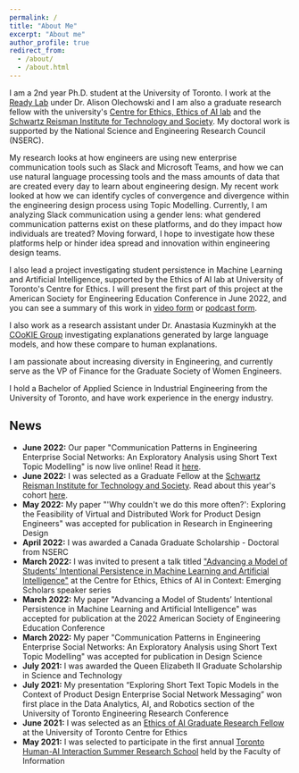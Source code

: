 ```yaml
---
permalink: /
title: "About Me"
excerpt: "About me"
author_profile: true
redirect_from: 
  - /about/
  - /about.html
---
```


I am a 2nd year Ph.D. student at the University of Toronto. I work at the [Ready Lab](https://readylab.mie.utoronto.ca/) under Dr. Alison Olechowski and I am also a graduate research fellow with the university's [Centre for Ethics, Ethics of AI lab](https://ethics.utoronto.ca/ethics-of-ai-in-context-eaic4e/) and the [Schwartz Reisman Institute for Technology and Society](https://srinstitute.utoronto.ca/). My doctoral work is supported by the National Science and Engineering Research Council (NSERC).

My research looks at how engineers are using new enterprise communication tools such as Slack and Microsoft Teams, and how we can use natural language processing tools and the mass amounts of data that are created every day to learn about engineering design. My recent work looked at how we can identify cycles of convergence and divergence within the engineering design process using Topic Modelling. Currently, I am analyzing Slack communication using a gender lens: what gendered communication patterns exist on these platforms, and do they impact how individuals are treated? Moving forward, I hope to investigate how these platforms help or hinder idea spread and innovation within engineering design teams. 

I also lead a project investigating student persistence in Machine Learning and Artificial Intelligence, supported by the Ethics of AI lab at University of Toronto's Centre for Ethics. I will present the first part of this project at the American Society for Engineering Education Conference in June 2022, and you can see a summary of this work in [video form](https://www.youtube.com/watch?v=eBLuq3DTOGA) or [podcast form](https://open.spotify.com/episode/6Idcx23R2xSbHKRSwY7lXA?si=Yze4V9u8R6CqQaRVMRWViQ).

I also work as a research assistant under Dr. Anastasia Kuzminykh at the [COoKIE Group](https://www.cookiehci.com/) investigating explanations generated by large language models, and how these compare to human explanations.

I am passionate about increasing diversity in Engineering, and currently serve as the VP of Finance for the Graduate Society of Women Engineers.

I hold a Bachelor of Applied Science in Industrial Engineering from the University of Toronto, and have work experience in the energy industry.

## News

- **June 2022:** Our paper "Communication
Patterns in Engineering Enterprise Social Networks: An Exploratory Analysis using Short Text Topic Modelling" is now live online! Read it [here](https://www.cambridge.org/core/journals/design-science/article/communication-patterns-in-engineering-enterprise-social-networks-an-exploratory-analysis-using-short-text-topic-modelling/6E4CCBE9913E761B846A5C0F187279CB).
- **June 2022:** I was selected as a Graduate Fellow at the [Schwartz Reisman Institute for Technology and Society](https://srinstitute.utoronto.ca/). Read about this year's cohort [here](https://srinstitute.utoronto.ca/news/sri-announces-new-fellowship-recipients-2022). 
- **May 2022:** My paper "'Why couldn't we do this more often?': Exploring the Feasibility of Virtual and Distributed Work for Product Design Engineers" was accepted for publication in Research in Engineering Design
- **April 2022:** I was awarded a Canada Graduate Scholarship - Doctoral from NSERC
- **March 2022:** I was invited to present a talk titled ["Advancing a Model of Students’ Intentional Persistence in Machine Learning and Artificial Intelligence"](https://www.youtube.com/watch?v=eBLuq3DTOGA) at the Centre for Ethics, Ethics of AI in Context: Emerging Scholars speaker series
- **March 2022:** My paper "Advancing a Model of Students’ Intentional
Persistence in Machine Learning and Artificial Intelligence" was accepted for publication at the 2022 American Society of Engineering Education Conference
- **March 2022:** My paper "Communication
Patterns in Engineering Enterprise Social Networks: An Exploratory Analysis using Short Text Topic Modelling" was accepted for publication in Design Science
- **July 2021:** I was awarded the Queen Elizabeth II Graduate Scholarship in Science and Technology
- **July 2021:** My presentation “Exploring Short Text Topic Models in the Context of Product Design Enterprise Social Network Messaging” won first place in the Data Analytics, AI, and Robotics section of the University of Toronto Engineering Research Conference
- **June 2021:** I was selected as an [Ethics of AI Graduate Research Fellow](https://ethics.utoronto.ca/ethics-of-ai-in-context-eaic4e/) at the University of Toronto Centre for Ethics
- **May 2021:** I was selected to participate in the first annual [Toronto Human-AI Interaction Summer Research School](www.thai-rs.com) held by the Faculty of Information
